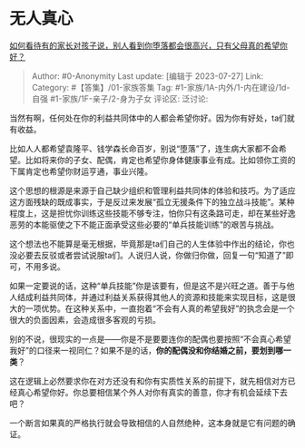 # 无人真心
[如何看待有的家长对孩子说，别人看到你堕落都会很高兴，只有父母真的希望你好？](https://www.zhihu.com/question/614138589/answer/3137024059)

> Author: #0-Anonymity
> Last update: [编辑于 2023-07-27]
> Link:
> Category: #【答集】/01-家族答集 
> Tag: #1-家族/1A-内外/1-内在建设/1d-自强 #1-家族/1F-亲子/2-身为子女
> 评论区:
> 泛讨论:

当然有啊，任何处在你的利益共同体中的人都会希望你好。因为你有好处，ta们就有收益。

比如人人都希望袁隆平、钱学森长命百岁，别说“堕落”了，连生病大家都不会希望。比如将来你的子女、配偶，肯定也希望你身体健康事业有成。比如领你工资的下属肯定也希望你财运亨通，事业兴隆。

这个思想的根源是来源于自己缺少组织和管理利益共同体的体验和技巧。为了适应这方面残缺的既成事实，于是反过来发展“孤立无援条件下的独立战斗技能”。某种程度上，这是担忧你训练这些技能不够专注，怕你只有这条路可走，却在某些好逸恶劳的本能驱使之下不能正面承受这些必要的“单兵技能训练”的艰苦与挑战。

这个想法也不能算是毫无根据，毕竟那是ta们自己的人生体验中作出的结论，你也没必要去反驳或者尝试说服ta们。人说归人说，你做归你做，回复一句“知道了”即可，不用多说。

如果一定要说的话，这种“单兵技能”你是该要有，但是这不是兴旺之道。善于与他人结成利益共同体，并通过利益关系获得其他人的资源和技能来实现目标，这是很大的一项优势。在这种关系中，一直抱着“不会有人真的希望我好”的执念会是一个很大的负面因素，会造成很多客观的亏损。

别的不说，很现实的一点是——你是不是要要连你的配偶也要按照“不会真心希望我好”的口径来一视同仁？如果不是的话，**你的配偶没和你结婚之前，要划到哪一类**？

这在逻辑上必然要求你在对方还没有和你有实质性关系的前提下，就先相信对方已经真心希望你好。你总要相信某个外人对你有真实的善意，你才有机会延续下去吧？

一个断言如果真的严格执行就会导致相信的人自然绝种，这本身就是它有问题的确证。
